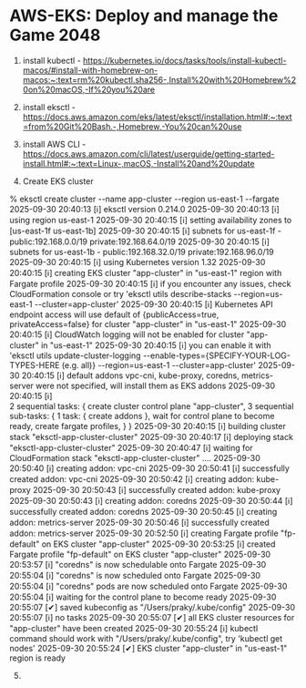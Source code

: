 # AWS-EKS: Deploy and manage the Game 2048

1. install kubectl - https://kubernetes.io/docs/tasks/tools/install-kubectl-macos/#install-with-homebrew-on-macos:~:text=rm%20kubectl.sha256-,Install%20with%20Homebrew%20on%20macOS,-If%20you%20are

2. install eksctl - https://docs.aws.amazon.com/eks/latest/eksctl/installation.html#:~:text=from%20Git%20Bash.-,Homebrew,-You%20can%20use

3. install AWS CLI - https://docs.aws.amazon.com/cli/latest/userguide/getting-started-install.html#:~:text=Linux-,macOS,-Install%20and%20update

4. Create EKS cluster

% eksctl create cluster --name app-cluster --region us-east-1 --fargate
2025-09-30 20:40:13 [ℹ]  eksctl version 0.214.0
2025-09-30 20:40:13 [ℹ]  using region us-east-1
2025-09-30 20:40:15 [ℹ]  setting availability zones to [us-east-1f us-east-1b]
2025-09-30 20:40:15 [ℹ]  subnets for us-east-1f - public:192.168.0.0/19 private:192.168.64.0/19
2025-09-30 20:40:15 [ℹ]  subnets for us-east-1b - public:192.168.32.0/19 private:192.168.96.0/19
2025-09-30 20:40:15 [ℹ]  using Kubernetes version 1.32
2025-09-30 20:40:15 [ℹ]  creating EKS cluster "app-cluster" in "us-east-1" region with Fargate profile
2025-09-30 20:40:15 [ℹ]  if you encounter any issues, check CloudFormation console or try 'eksctl utils describe-stacks --region=us-east-1 --cluster=app-cluster'
2025-09-30 20:40:15 [ℹ]  Kubernetes API endpoint access will use default of {publicAccess=true, privateAccess=false} for cluster "app-cluster" in "us-east-1"
2025-09-30 20:40:15 [ℹ]  CloudWatch logging will not be enabled for cluster "app-cluster" in "us-east-1"
2025-09-30 20:40:15 [ℹ]  you can enable it with 'eksctl utils update-cluster-logging --enable-types={SPECIFY-YOUR-LOG-TYPES-HERE (e.g. all)} --region=us-east-1 --cluster=app-cluster'
2025-09-30 20:40:15 [ℹ]  default addons vpc-cni, kube-proxy, coredns, metrics-server were not specified, will install them as EKS addons
2025-09-30 20:40:15 [ℹ]  
2 sequential tasks: { create cluster control plane "app-cluster", 
    3 sequential sub-tasks: { 
        1 task: { create addons },
        wait for control plane to become ready,
        create fargate profiles,
    } 
}
2025-09-30 20:40:15 [ℹ]  building cluster stack "eksctl-app-cluster-cluster"
2025-09-30 20:40:17 [ℹ]  deploying stack "eksctl-app-cluster-cluster"
2025-09-30 20:40:47 [ℹ]  waiting for CloudFormation stack "eksctl-app-cluster-cluster"
....
2025-09-30 20:50:40 [ℹ]  creating addon: vpc-cni
2025-09-30 20:50:41 [ℹ]  successfully created addon: vpc-cni
2025-09-30 20:50:42 [ℹ]  creating addon: kube-proxy
2025-09-30 20:50:43 [ℹ]  successfully created addon: kube-proxy
2025-09-30 20:50:43 [ℹ]  creating addon: coredns
2025-09-30 20:50:44 [ℹ]  successfully created addon: coredns
2025-09-30 20:50:45 [ℹ]  creating addon: metrics-server
2025-09-30 20:50:46 [ℹ]  successfully created addon: metrics-server
2025-09-30 20:52:50 [ℹ]  creating Fargate profile "fp-default" on EKS cluster "app-cluster"
2025-09-30 20:53:25 [ℹ]  created Fargate profile "fp-default" on EKS cluster "app-cluster"
2025-09-30 20:53:57 [ℹ]  "coredns" is now schedulable onto Fargate
2025-09-30 20:55:04 [ℹ]  "coredns" is now scheduled onto Fargate
2025-09-30 20:55:04 [ℹ]  "coredns" pods are now scheduled onto Fargate
2025-09-30 20:55:04 [ℹ]  waiting for the control plane to become ready
2025-09-30 20:55:07 [✔]  saved kubeconfig as "/Users/praky/.kube/config"
2025-09-30 20:55:07 [ℹ]  no tasks
2025-09-30 20:55:07 [✔]  all EKS cluster resources for "app-cluster" have been created
2025-09-30 20:55:24 [ℹ]  kubectl command should work with "/Users/praky/.kube/config", try 'kubectl get nodes'
2025-09-30 20:55:24 [✔]  EKS cluster "app-cluster" in "us-east-1" region is ready

5. 